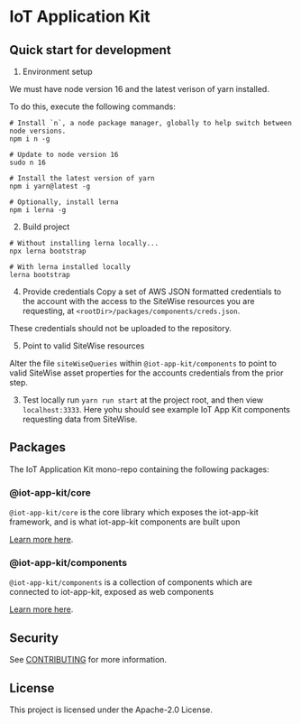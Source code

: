 # IoT Application Kit

## Quick start for development

1. Environment setup

We must have node version 16 and the latest verison of yarn installed.


To do this, execute the following commands:
```
# Install `n`, a node package manager, globally to help switch between node versions.
npm i n -g

# Update to node version 16
sudo n 16

# Install the latest version of yarn
npm i yarn@latest -g

# Optionally, install lerna
npm i lerna -g
```

2. Build project

```
# Without installing lerna locally...
npx lerna bootstrap 

# With lerna installed locally
lerna bootstrap
```

4. Provide credentials
Copy a set of AWS JSON formatted credentials to the account with the access to the SiteWise resources you are requesting, at `<rootDir>/packages/components/creds.json`.
   
These credentials should not be uploaded to the repository.

5. Point to valid SiteWise resources

Alter the file `siteWiseQueries` within `@iot-app-kit/components` to point to valid SiteWise asset properties for the accounts credentials from the prior step. 

3. Test locally
run `yarn run start` at the project root, and then view `localhost:3333`. Here yohu should see example IoT App Kit components requesting data from SiteWise.


## Packages

The IoT Application Kit mono-repo containing the following packages:

### @iot-app-kit/core
`@iot-app-kit/core` is the core library which exposes the iot-app-kit framework, and is what iot-app-kit components are built upon

[Learn more here](packages/core/README.md).

### @iot-app-kit/components
`@iot-app-kit/components` is a collection of components which are connected to iot-app-kit, exposed as web components

[Learn more here](packages/components/README.md).

## Security
See [CONTRIBUTING](CONTRIBUTING.md#security-issue-notifications) for more information.

## License
This project is licensed under the Apache-2.0 License.

